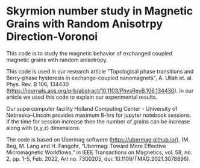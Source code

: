 # Skyrmion number study in Magnetic Grains with Random Anisotrpy Direction-Voronoi

This code is to study the magnetic behavior of exchanged coupled magnetic grains with random anisotropy.

This code is used in our research article "Topological phase transitions and Berry-phase hysteresis in exchange-coupled nanomagnets", A. Ullah et. al. Phys. Rev. B 106, 134430 (https://journals.aps.org/prb/abstract/10.1103/PhysRevB.106.134430). In our article we used this code to explain our experimental results. 

Our supercomputer facility Holland Computing Center - University of Nebraska–Lincoln provides maximum 8-hrs for jupyter notebook sessions. If the time for session increase then the number of grains can be increase along with (x,y,z) dimensions. 

The code is based on Ubermag softwere (https://ubermag.github.io/), (M. Beg, M. Lang and H. Fangohr, “Ubermag: Toward More Effective Micromagnetic Workflows,” in IEEE Transactions on Magnetics, vol. 58, no. 2, pp. 1-5, Feb. 2022, Art no. 7300205, doi: 10.1109/TMAG.2021.3078896).

